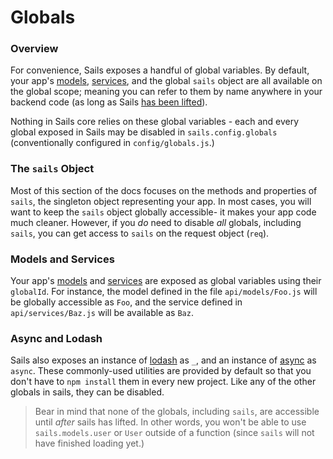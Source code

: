 # Globals
### Overview

For convenience, Sails exposes a handful of global variables.  By default, your app's [models](http://beta.sailsjs.org/#/documentation/reference/Models), [services](http://beta.sailsjs.org/#/documentation/reference/Services), and the global `sails` object are all available on the global scope; meaning you can refer to them by name anywhere in your backend code (as long as Sails [has been lifted](https://github.com/balderdashy/sails/tree/master/lib/app)).

Nothing in Sails core relies on these global variables - each and every global exposed in Sails may be disabled in `sails.config.globals` (conventionally configured in `config/globals.js`.)


### The `sails` Object
Most of this section of the docs focuses on the methods and properties of `sails`, the singleton object representing your app.  In most cases, you will want to keep the `sails` object globally accessible- it makes your app code much cleaner.  However, if you _do_ need to disable _all_ globals, including `sails`, you can get access to `sails` on the request object (`req`).

### Models and Services
Your app's [models](http://beta.sailsjs.org/#/documentation/reference/Models) and [services](http://beta.sailsjs.org/#/documentation/reference/Services) are exposed as global variables using their `globalId`.  For instance, the model defined in the file `api/models/Foo.js` will be globally accessible as `Foo`, and the service defined in `api/services/Baz.js` will be available as `Baz`.

### Async and Lodash
Sails also exposes an instance of [lodash]() as `_`, and an instance of [async]() as `async`.  These commonly-used utilities are provided by default so that you don't have to `npm install` them in every new project.  Like any of the other globals in sails, they can be disabled.


> Bear in mind that none of the globals, including `sails`, are accessible until _after_ sails has lifted.  In other words, you won't be able to use `sails.models.user` or `User` outside of a function (since `sails` will not have finished loading yet.)



<docmeta name="uniqueID" value="Globals668238">
<docmeta name="displayName" value="Globals">

